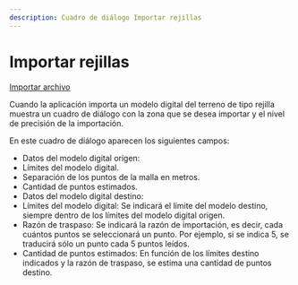 ```yaml
---
description: Cuadro de diálogo Importar rejillas
---
```


# Importar rejillas

[Importar archivo](untitled-265.md)

Cuando la aplicación importa un modelo digital del terreno de tipo rejilla muestra un cuadro de diálogo con la zona que se desea importar y el nivel de precisión de la importación.

En este cuadro de diálogo aparecen los siguientes campos:

* Datos del modelo digital origen:
* Límites del modelo digital.
* Separación de los puntos de la malla en metros.
* Cantidad de puntos estimados.
* Datos del modelo digital destino:
* Límites del modelo digital: Se indicará el límite del modelo destino, siempre dentro de los límites del modelo digital origen.
* Razón de traspaso: Se indicará la razón de importación, es decir, cada cuántos puntos se seleccionará un punto. Por ejemplo, si se indica 5, se traducirá sólo un punto cada 5 puntos leídos.
* Cantidad de puntos estimados: En función de los límites destino indicados y la razón de traspaso, se estima una cantidad de puntos destino.


